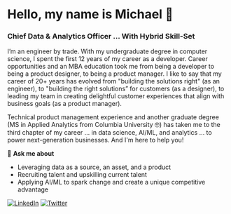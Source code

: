 # Hello, my name is Michael 👋

<!--
**michaelmallari/michaelmallari** is a ✨ _special_ ✨ repository because its `README.md` (this file) appears on your GitHub profile.  Here are some ideas to get you started:
- 🔭 I’m currently working on ...
- 🌱 I’m currently learning ...
- 👯 I’m looking to collaborate on ...
- 🤔 I’m looking for help with ...
- 💬 Ask me about ...
- 📫 How to reach me: ...
- 😄 Pronouns: ...
- ⚡ Fun fact: ...
-->

### Chief Data & Analytics Officer ... With Hybrid Skill-Set

I’m an engineer by trade.  With my undergraduate degree in computer science, I spent the first 12 years of my career as a developer.  Career opportunities and an MBA education took me from being a developer to being a product designer, to being a product manager.  I like to say that my career of 20+ years has evolved from "building the solutions right" (as an engineer), to "building the right solutions” for customers (as a designer), to leading my team in creating delightful customer experiences that align with business goals (as a product manager).

Technical product management experience and another graduate degree (MS in Applied Analytics from Columbia University 🤓) has taken me to the third chapter of my career ... in data science, AI/ML, and analytics ... to power next-generation businesses.  And I'm here to help you! 

💬 **Ask me about**
* Leveraging data as a source, an asset, and a product
* Recruiting talent and upskilling current talent
* Applying AI/ML to spark change and create a unique competitive advantage

[![LinkedIn](https://img.shields.io/badge/mmallari-blue?style=flat&logo=linkedin&labelColor=blue)](https://www.linkedin.com/in/mmallari)
[![Twitter](https://img.shields.io/badge/-@MichaelMallari-1ca0f1?style=flat&logo=twitter&logoColor=white&link=https://twitter.com/MichaelMallari)](https://twitter.com/MichaelMallari)
